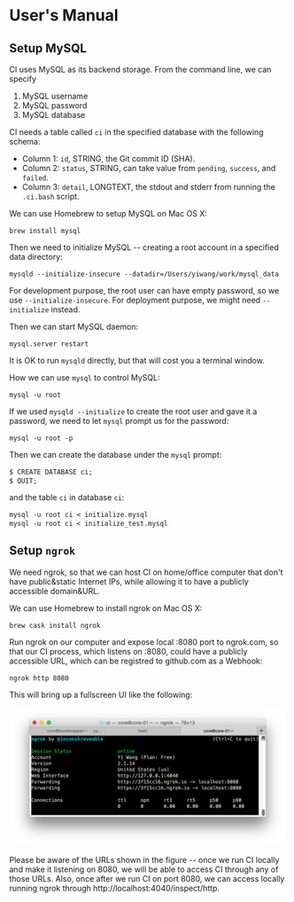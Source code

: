 # User's Manual

## Setup MySQL

CI uses MySQL as its backend storage.  From the command line, we can specify

1. MySQL username
1. MySQL password
1. MySQL database

CI needs a table called `ci` in the specified database with the
following schema:

- Column 1: `id`, STRING, the Git commit ID (SHA).
- Column 2: `status`, STRING, can take value from `pending`, `success`, and `failed`.
- Column 3: `detail`, LONGTEXT, the stdout and stderr from running the `.ci.bash` script.

We can use Homebrew to setup MySQL on Mac OS X:

```
brew install mysql
```

Then we need to initialize MySQL -- creating a root account in a
specified data directory:

```
mysqld --initialize-insecure --datadir=/Users/yiwang/work/mysql_data
```

For development purpose, the root user can have empty password, so we
use `--initialize-insecure`.  For deployment purpose, we might need
`--initialize` instead.

Then we can start MySQL daemon:

```
mysql.server restart
```

It is OK to run `mysqld` directly, but that will cost you a terminal
window.

How we can use `mysql` to control MySQL:

```
mysql -u root
```

If we used `mysqld --initialize` to create the root user and gave it a
password, we need to let `mysql` prompt us for the password:

```
mysql -u root -p
```

Then we can create the database under the `mysql` prompt:

```
$ CREATE DATABASE ci;
$ QUIT;
```

and the table `ci` in database `ci`:

```
mysql -u root ci < initialize.mysql
mysql -u root ci < initialize_test.mysql
```

## Setup `ngrok`

We need ngrok, so that we can host CI on home/office computer that
don't have public&static Internet IPs, while allowing it to have a
publicly accessible domain&URL.

We can use Homebrew to install ngrok on Mac OS X:

```
brew cask install ngrok
```

Run ngrok on our computer and expose local :8080 port to ngrok.com, so
that our CI process, which listens on :8080, could have a publicly
accessible URL, which can be registred to github.com as a Webhook:

```
ngrok http 8080
```

This will bring up a fullscreen UI like the following:

<img src="ngrok.png" width=500 />

Please be aware of the URLs shown in the figure -- once we run CI
locally and make it listening on 8080, we will be able to access CI
through any of those URLs.  Also, once after we run CI on port 8080,
we can access locally running ngrok through
http://localhost:4040/inspect/http.
